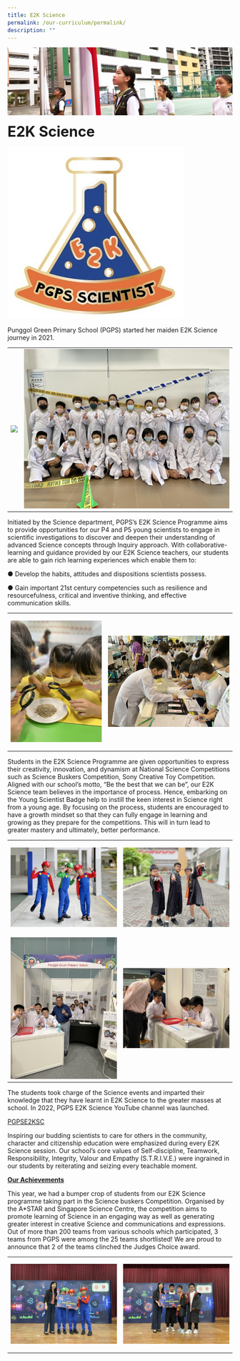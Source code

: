 ```yaml
---
title: E2K Science
permalink: /our-curriculum/permalink/
description: ""
---
```

![](/images/sub-banner.jpg)

**<font size=6>E2K Science</font>**

![](/images/E2K_Logo.jpg)

Punggol Green Primary School (PGPS) started her maiden E2K Science journey in 2021.

<table>
	<tr>
		<td>
			
![](/images/E2K_01.jpg)
		</td>
		<td>
 ![](/images/E2K_02.jpg)
		</td>
	</tr>
	</table>
 
Initiated by the Science department, PGPS’s E2K Science Programme aims to provide opportunities for our P4 and P5 young scientists to engage in scientific investigations to discover and deepen their understanding of advanced Science concepts through Inquiry approach. With collaborative-learning and guidance provided by our E2K Science teachers, our students are able to gain rich learning experiences which enable them to:  

● Develop the habits, attitudes and dispositions scientists possess.

● Gain important 21st century competencies such as resilience and resourcefulness, critical and inventive thinking, and effective communication skills.



<table>
	<tr>
		<td>
			
 ![](/images/E2K_03.jpg)
		</td>
		<td>
 ![](/images/E2K_04.jpg)
		</td>
	</tr>
	</table>

Students in the E2K Science Programme are given opportunities to express their creativity, innovation, and dynamism at National Science Competitions such as Science Buskers Competition, Sony Creative Toy Competition.  Aligned with our school’s motto, “Be the best that we can be”, our E2K Science team believes in the importance of process. Hence, embarking on the Young Scientist Badge help to instill the keen interest in Science right from a young age. By focusing on the process, students are encouraged to have a growth mindset so that they can fully engage in learning and growing as they prepare for the competitions. This will in turn lead to greater mastery and ultimately, better performance.

<table>
	<tr>
		<td>
			
 ![](/images/E2K_05.jpg)
		</td>
		<td>
 ![](/images/E2K_06.jpg)
		</td>
	</tr>
	<tr>
		<td>
			 ![](/images/E2K_07.jpg)
		</td>
		<td>
			![](/images/E2K_08.jpg)
		</td>
	</tr>
</table>

The students took charge of the Science events and imparted their knowledge that they have learnt in E2K Science to the greater masses at school. In 2022, PGPS E2K Science YouTube channel was launched.

[PGPSE2KSC](https://www.youtube.com/channel/UCd5MBo0wkVcbB6Mn-ewtlDg/videos)

Inspiring our budding scientists to care for others in the community, character and citizenship education were emphasized during every E2K Science session. Our school’s core values of Self-discipline, Teamwork, Responsibility, Integrity, Valour and Empathy (S.T.R.I.V.E.) were ingrained in our students by reiterating and seizing every teachable moment.

**<u>Our Achievements</u>**

This year, we had a bumper crop of students from our E2K Science programme taking part in the Science buskers Competition. Organised by the A\*STAR and Singapore Science Centre, the competition aims to promote learning of Science in an engaging way as well as generating greater interest in creative Science and communications and expressions. Out of more than 200 teams from various schools which participated, 3 teams from PGPS were among the 25 teams shortlisted! We are proud to announce that 2 of the teams clinched the Judges Choice award.

<table>
	<tr>
		<td>
			
 ![](/images/E2K_09.jpg)
		</td>
		<td>
 ![](/images/E2K_10.jpg)
		</td>
	</tr>
	</table>